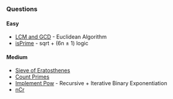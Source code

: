 ### Questions

#### Easy
- [LCM and GCD](https://www.geeksforgeeks.org/problems/lcm-and-gcd4516/1) - Euclidean Algorithm  
- [isPrime](https://www.geeksforgeeks.org/problems/prime-number2314/1) - sqrt + (6n ± 1) logic  

#### Medium
- [Sieve of Eratosthenes](https://www.geeksforgeeks.org/problems/sieve-of-eratosthenes5242/1)  
- [Count Primes](https://leetcode.com/problems/count-primes/description/)  
- [Implement Pow](https://leetcode.com/problems/powx-n/description/) - Recursive + Iterative Binary Exponentiation
- [nCr](https://www.geeksforgeeks.org/problems/ncr1019/1)
